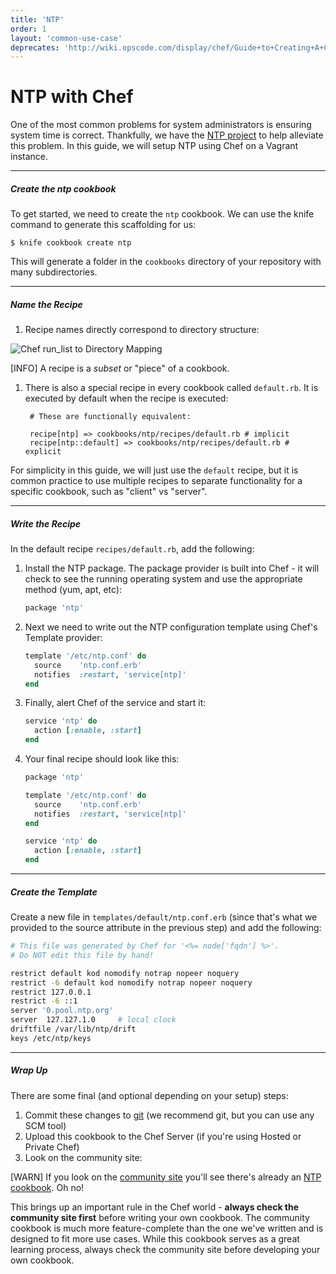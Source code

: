 ```yaml
---
title: 'NTP'
order: 1
layout: 'common-use-case'
deprecates: 'http://wiki.opscode.com/display/chef/Guide+to+Creating+A+Cookbook+and+Writing+A+Recipe'
---
```


NTP with Chef
=============
One of the most common problems for system administrators is ensuring system time is correct. Thankfully, we have the [NTP project](http://www.ntp.org/) to help alleviate this problem. In this guide, we will setup NTP using Chef on a Vagrant instance.

---

##### Create the ntp cookbook
To get started, we need to create the `ntp` cookbook. We can use the knife command to generate this scaffolding for us:

    $ knife cookbook create ntp

This will generate a folder in the `cookbooks` directory of your repository with many subdirectories.

---

##### Name the Recipe
1. Recipe names directly correspond to directory structure:

  ![Chef run_list to Directory Mapping](run-list-directory-structure.png)

  [INFO] A recipe is a *subset* or "piece" of a cookbook.

1. There is also a special recipe in every cookbook called `default.rb`. It is executed by default when the recipe is executed:

        # These are functionally equivalent:

        recipe[ntp] => cookbooks/ntp/recipes/default.rb # implicit
        recipe[ntp::default] => cookbooks/ntp/recipes/default.rb # explicit

For simplicity in this guide, we will just use the `default` recipe, but it is common practice to use multiple recipes to separate functionality for a specific cookbook, such as "client" vs "server".

---

##### Write the Recipe
In the default recipe `recipes/default.rb`, add the following:

1. Install the NTP package. The package provider is built into Chef - it will check to see the running operating system and use the appropriate method (yum, apt, etc):

    ```ruby
    package 'ntp'
    ```

1. Next we need to write out the NTP configuration template using Chef's Template provider:

    ```ruby
    template '/etc/ntp.conf' do
      source    'ntp.conf.erb'
      notifies  :restart, 'service[ntp]'
    end
    ```

1. Finally, alert Chef of the service and start it:

    ```ruby
    service 'ntp' do
      action [:enable, :start]
    end
    ```

1. Your final recipe should look like this:

    ```ruby
    package 'ntp'

    template '/etc/ntp.conf' do
      source    'ntp.conf.erb'
      notifies  :restart, 'service[ntp]'
    end

    service 'ntp' do
      action [:enable, :start]
    end
    ```

---

##### Create the Template
Create a new file in `templates/default/ntp.conf.erb` (since that's what we provided to the source attribute in the previous step) and add the following:

```bash
# This file was generated by Chef for '<%= node['fqdn'] %>'.
# Do NOT edit this file by hand!

restrict default kod nomodify notrap nopeer noquery
restrict -6 default kod nomodify notrap nopeer noquery
restrict 127.0.0.1
restrict -6 ::1
server '0.pool.ntp.org'
server  127.127.1.0     # local clock
driftfile /var/lib/ntp/drift
keys /etc/ntp/keys
```

---

##### Wrap Up
There are some final (and optional depending on your setup) steps:

1. Commit these changes to [git](http://git-scm.com) (we recommend git, but you can use any SCM tool)
1. Upload this cookbook to the Chef Server (if you're using Hosted or Private Chef)
1. Look on the community site:

  [WARN] If you look on the [community site](https://community.opscode.com) you'll see there's already an [NTP cookbook](https://community.opscode.com/cookbooks/ntp). Oh no!

  This brings up an important rule in the Chef world - **always check the community site first** before writing your own cookbook. The community cookbook is much more feature-complete than the one we've written and is designed to fit more use cases. While this cookbook serves as a great learning process, always check the community site before developing your own cookbook.
